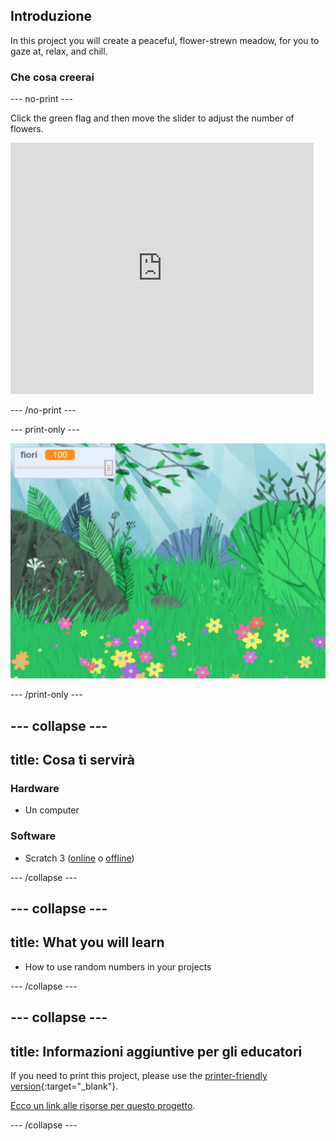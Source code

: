 ## Introduzione

In this project you will create a peaceful, flower-strewn meadow, for you to gaze at, relax, and chill.

### Che cosa creerai

--- no-print ---

Click the green flag and then move the slider to adjust the number of flowers.

<div>
<iframe src="https://scratch.mit.edu/projects/392040712/embed" allowtransparency="true" width="485" height="402" frameborder="0" scrolling="no" allowfullscreen></iframe>
</div>

--- /no-print ---

--- print-only ---

![Complete project](images/banner.png)

--- /print-only ---

--- collapse ---
---
title: Cosa ti servirà
---

### Hardware

- Un computer

### Software

+ Scratch 3 ([online](http://rpf.io/scratchon) o [offline](http://rpf.io/scratchoff))

--- /collapse ---

--- collapse ---
---
title: What you will learn
---

- How to use random numbers in your projects

--- /collapse ---

--- collapse ---
---
title: Informazioni aggiuntive per gli educatori
---

If you need to print this project, please use the [printer-friendly version](https://projects.raspberrypi.org/en/projects/mindful-meadow/print){:target="_blank"}.

[Ecco un link alle risorse per questo progetto](http://rpf.io/p/en/mindful-meadow-get).

--- /collapse ---
